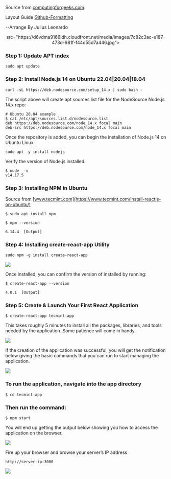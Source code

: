 Source from [computingforgeeks.com](https://computingforgeeks.com/install-node-js-14-on-ubuntu-debian-linux/).

Layout Guide [Github-Formatting](https://docs.github.com/en/get-started/writing-on-github/getting-started-with-writing-and-formatting-on-github/basic-writing-and-formatting-syntax)

--Arrange By Julius Leonardo


<p align="center">
 src="https://d6vdma9166ldh.cloudfront.net/media/images/7c82c3ac-e187-473d-981f-f44d55d7a446.jpg">
</p>

### Step 1: Update APT index

```
sudo apt update
```

### Step 2: Install Node.js 14 on Ubuntu 22.04|20.04|18.04

```
curl -sL https://deb.nodesource.com/setup_14.x | sudo bash -
```

The script above will create apt sources list file for the NodeSource Node.js 14.x repo:

```
# Ubuntu 20.04 example
$ cat /etc/apt/sources.list.d/nodesource.list
deb https://deb.nodesource.com/node_14.x focal main
deb-src https://deb.nodesource.com/node_14.x focal main
```

Once the repository is added, you can begin the installation of Node.js 14 on Ubuntu Linux:

```
sudo apt -y install nodejs
```

Verify the version of Node.js installed.

```
$ node  -v
v14.17.5
```

### Step 3: Installing NPM in Ubuntu

Source from [www.tecmint.com](https://www.tecmint.com/install-reactjs-on-ubuntu/)
```
$ sudo apt install npm
```

```
$ npm --version

6.14.4  [Output]

```

### Step 4: Installing create-react-app Utility

```
sudo npm -g install create-react-app
```

![](https://www.tecmint.com/wp-content/uploads/2021/02/Install-create-react-app.png)

Once installed, you can confirm the version of installed by running:

```
$ create-react-app --version

4.0.1  [Output]
```
### Step 5: Create & Launch Your First React Application

```
$ create-react-app tecmint-app
```
This takes roughly 5 minutes to install all the packages, libraries, and tools needed by the application. Some patience will come in handy.

![](https://www.tecmint.com/wp-content/uploads/2021/02/create-react-app.png)

If the creation of the application was successful, you will get the notification below giving the basic commands that you can run to start managing the application.

![](https://www.tecmint.com/wp-content/uploads/2021/02/Summary-of-react-app.png)


### To run the application, navigate into the app directory

```
$ cd tecmint-app
```

### Then run the command:

```
$ npm start
```

You will end up getting the output below showing you how to access the application on the browser.

![](https://www.tecmint.com/wp-content/uploads/2021/02/run-react-app.png)

Fire up your browser and browse your server’s IP address

```
http://server-ip:3000
```

![](https://www.tecmint.com/wp-content/uploads/2021/02/access-react-app-on-browser.png)











































